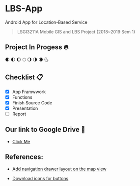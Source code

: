 # LBS-App
Android App for Location-Based Service
> LSGI3211A Mobile GIS and LBS Project (2018~2019 Sem 1)  

## Project In Progess :fire:

:waxing_crescent_moon:
:first_quarter_moon:
:waxing_gibbous_moon:
:full_moon:
:waning_gibbous_moon:
:last_quarter_moon:
:waning_crescent_moon:
:last_quarter_moon_with_face:

## Checklist :clipboard:
- [x] App Framwwork
- [x] Functions
- [x] Finish Source Code
- [x] Presentation
- [ ] Report

## Our link to Google Drive :notebook:
+ [Click Me](https://drive.google.com/drive/folders/1jKESlUAu47_kCLUAsmu85XIGaOQLXYrt)

## References:
+ [Add navigation drawer layout on the map view](https://stackoverflow.com/questions/45604680/android-add-navigation-drawer-to-default-maps-activity)

+ [Download icons for buttons](https://material.io/tools/icons/?icon=search&style=baseline)



